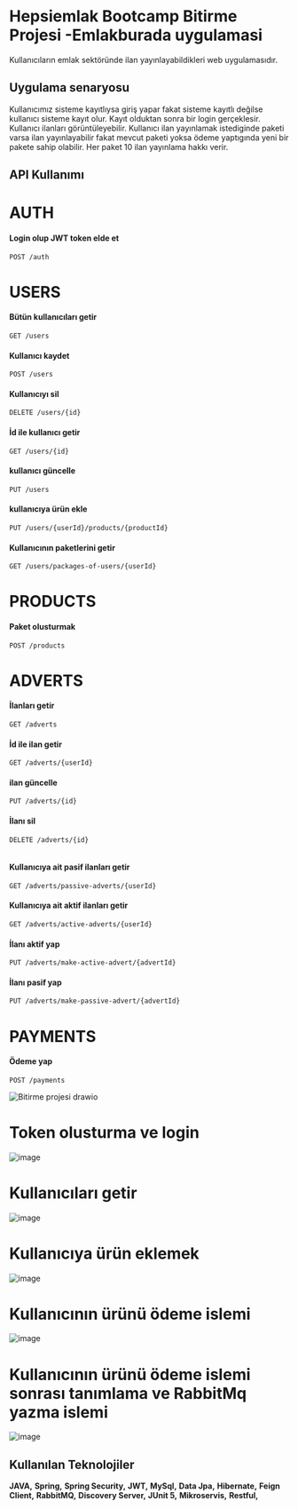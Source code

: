
# Hepsiemlak Bootcamp Bitirme Projesi -Emlakburada uygulamasi

Kullanıcıların emlak sektöründe ilan yayınlayabildikleri web uygulamasıdır.

## Uygulama senaryosu

Kullanıcımız sisteme kayıtlıysa giriş yapar fakat sisteme kayıtlı değilse kullanıcı 
sisteme kayıt olur. Kayıt olduktan sonra bir login gerçeklesir. Kullanıcı ilanları 
görüntüleyebilir. Kullanıcı ilan yayınlamak istediginde paketi varsa ilan yayınlayabilir
fakat mevcut paketi yoksa ödeme yaptıgında yeni bir pakete sahip olabilir. Her paket 10
ilan yayınlama hakkı verir.


  
## API Kullanımı

# AUTH
#### Login olup JWT token elde et

```http
POST /auth 
```

# USERS
#### Bütün kullanıcıları getir
```http
GET /users 
```
#### Kullanıcı kaydet
```http
POST /users 
```

#### Kullanıcıyı sil
```http
DELETE /users/{id} 
```

#### İd ile kullanıcı getir
```http
GET /users/{id}
```

#### kullanıcı güncelle
```http
PUT /users 
```
#### kullanıcıya ürün ekle
```http
PUT /users/{userId}/products/{productId}
```
#### Kullanıcının paketlerini getir
```http
GET /users/packages-of-users/{userId}
```
# PRODUCTS 
#### Paket olusturmak
```http
POST /products 
```
# ADVERTS 
#### İlanları getir
```http
GET /adverts
```

#### İd ile ilan getir
```http
GET /adverts/{userId}
```

#### ilan güncelle
```http
PUT /adverts/{id}
```
#### İlanı sil
```http
DELETE /adverts/{id}
  
```
#### Kullanıcıya ait pasif ilanları getir
```http
GET /adverts/passive-adverts/{userId}
```

#### Kullanıcıya ait aktif ilanları getir
```http
GET /adverts/active-adverts/{userId}
```

#### İlanı aktif yap 
```http
PUT /adverts/make-active-advert/{advertId}
```
#### İlanı pasif yap 
```http
PUT /adverts/make-passive-advert/{advertId}
```
# PAYMENTS 
#### Ödeme yap
```http
POST /payments
```

![Bitirme projesi drawio](https://user-images.githubusercontent.com/50759451/159806134-2ba400be-6108-4392-8e7c-f9051e3584be.png)
# Token olusturma ve login 
![image](https://user-images.githubusercontent.com/50759451/159813091-9082b19e-d436-4e20-8564-182ef44a80a7.png)
# Kullanıcıları getir
![image](https://user-images.githubusercontent.com/50759451/159813292-66b21c9d-730b-4c90-8319-b61bfbe9c343.png)
# Kullanıcıya ürün eklemek
![image](https://user-images.githubusercontent.com/50759451/159813399-4469e834-5301-403a-8a2b-fc35fe2efcde.png)
# Kullanıcının ürünü ödeme islemi 
![image](https://user-images.githubusercontent.com/50759451/159813774-a485c817-2aa2-4b56-847d-484d06ae0329.png)
# Kullanıcının ürünü ödeme islemi sonrası tanımlama ve  RabbitMq yazma islemi
![image](https://user-images.githubusercontent.com/50759451/159814011-4896745f-6856-462f-a852-7b990ed46c7c.png)




## Kullanılan Teknolojiler

**JAVA,** **Spring,** **Spring Security,** **JWT,** **MySql,** **Data Jpa,** **Hibernate,**
**Feign Client,** **RabbitMQ,** **Discovery Server,** **JUnit 5,** **Mikroservis,** **Restful,** 




  

